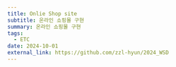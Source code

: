 ```yaml
---
title: Onlie Shop site
subtitle: 온라인 쇼핑몰 구현
summary: 온라인 쇼핑몰 구현
tags:
  - ETC
date: 2024-10-01
external_link: https://github.com/zzl-hyun/2024_WSD
---
```

